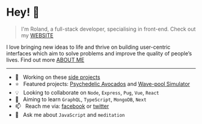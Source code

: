 # Hey! 👋

> I'm Roland, a full-stack developer, specialising in front-end. Check out my [WEBSITE](https://rolandlevy.co.uk/)

I love bringing new ideas to life and thrive on building user-centric interfaces which aim to solve problems and improve the quality of people’s lives. Find out more [ABOUT ME](https://rolandlevy.co.uk/#about)
___

+ 🚀  &nbsp; Working on these [side projects](https://rolandlevy.co.uk/#projects)
+ ⭐️  &nbsp; Featured projects: [Psychedelic Avocados](https://github.com/rolandjlevy/css-hypnotic-wave-of-psychedelic-avocados) and [Wave-pool Simulator](https://github.com/rolandjlevy/css-conic-gradient-wave-pattern)
+ 💡  &nbsp; Looking to collaborate on `Node`, `Express`, `Pug`, `Vue`, `React`
+ 🎯  &nbsp; Aiming to learn  `GraphQL`, `TypeScript`, `MongoDB`, `Next`
+ 📫  &nbsp; Reach me via: [facebook](https://www.facebook.com/rolandjlevy) or [twitter](https://twitter.com/rolandjlevy)
+ 💬  &nbsp; Ask me about `JavaScript` and `meditation`
